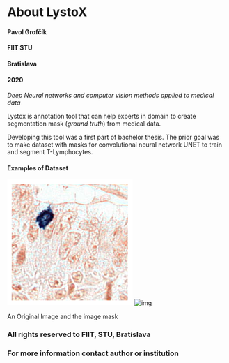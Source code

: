 # About LystoX


#### Pavol Grofčík
#### FIIT STU
#### Bratislava
#### 2020
*Deep Neural networks and computer vision methods applied to medical data*
  
  
  
  
Lystox is annotation tool that can help experts in domain to create 
segmentation mask (*ground truth*) from medical data.  
  
Developing this tool was a first part of bachelor thesis.
The prior goal was to make dataset with masks for convolutional
neural network UNET to train and segment T-Lymphocytes.

#### Examples of Dataset

![img](https://github.com/PavolGrofcik/LystoX/blob/master/figures/train_img_19351.png) 
![img](https://github.com/PavolGrofcik/LystoX/blob/master/figures/train_img_mask_19351.png)

An Original Image and the image mask

  
  
  

### All rights reserved to FIIT, STU, Bratislava  
### For more information contact author or institution  
